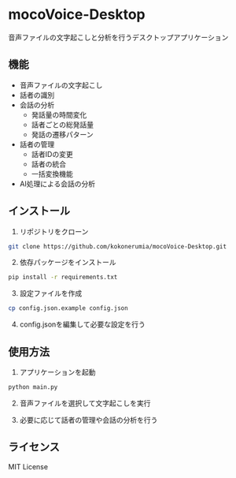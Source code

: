 # mocoVoice-Desktop

音声ファイルの文字起こしと分析を行うデスクトップアプリケーション

## 機能

- 音声ファイルの文字起こし
- 話者の識別
- 会話の分析
  - 発話量の時間変化
  - 話者ごとの総発話量
  - 発話の遷移パターン
- 話者の管理
  - 話者IDの変更
  - 話者の統合
  - 一括変換機能
- AI処理による会話の分析

## インストール

1. リポジトリをクローン
```bash
git clone https://github.com/kokonerumia/mocoVoice-Desktop.git
```

2. 依存パッケージをインストール
```bash
pip install -r requirements.txt
```

3. 設定ファイルを作成
```bash
cp config.json.example config.json
```

4. config.jsonを編集して必要な設定を行う

## 使用方法

1. アプリケーションを起動
```bash
python main.py
```

2. 音声ファイルを選択して文字起こしを実行

3. 必要に応じて話者の管理や会話の分析を行う

## ライセンス

MIT License
